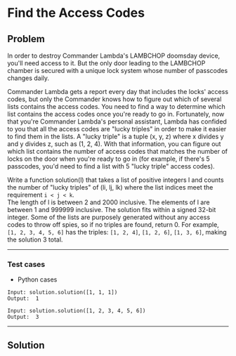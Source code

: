 # Find the Access Codes
## Problem
In order to destroy Commander Lambda's LAMBCHOP doomsday device, you'll need access to it.
But the only door leading to the LAMBCHOP chamber is secured with a unique lock system whose number of 
passcodes changes daily. 

Commander Lambda gets a report every day that includes the locks' access codes,
but only the Commander knows how to figure out which of several lists contains the access codes. 
You need to find a way to determine which list contains the access codes once you're ready to go in. Fortunately, 
now that you're Commander Lambda's personal assistant, Lambda has confided to you that all the access codes 
are "lucky triples" in order to make it easier to find them in the lists. A "lucky triple" is a tuple (x, y, z) 
where x divides y and y divides z, such as (1, 2, 4). With that information, you can figure out which list contains
the number of access codes that matches the number of locks on the door when you're ready to go in 
(for example, if there's 5 passcodes, you'd need to find a list with 5 "lucky triple" access codes).

Write a function solution(l) that takes a list of positive integers l and counts the number of 
"lucky triples" of (li, lj, lk) where the list indices meet the requirement `i < j < k`.  
The length of l is between 2 and 2000 inclusive.  The elements of l are between 1 and 999999 
inclusive.  The solution fits within a signed 32-bit integer. Some of the lists are purposely 
generated without any access codes to throw off spies, so if no triples are found, return 0. For example, 
`[1, 2, 3, 4, 5, 6]` has the triples: `[1, 2, 4]`, `[1, 2, 6]`, `[1, 3, 6]`, making the solution 3 total.


----

### Test cases

- Python cases


```
Input: solution.solution([1, 1, 1])
Output:  1
```

```
Input: solution.solution([1, 2, 3, 4, 5, 6])
Output:  3
```
---

## Solution